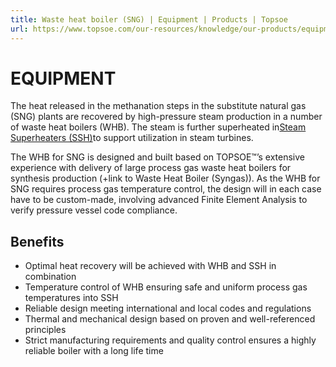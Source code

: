 ```yaml
---
title: Waste heat boiler (SNG) | Equipment | Products | Topsoe
url: https://www.topsoe.com/our-resources/knowledge/our-products/equipment/waste-heat-boiler-sng#main-content
---
```


# EQUIPMENT

The heat released in the methanation steps in the substitute natural gas (SNG) plants are recovered by high-pressure steam production in a number of waste heat boilers (WHB). The steam is further superheated in[Steam Superheaters (SSH)](/products/equipment/steam-superheaters-sng)to support utilization in steam turbines.

The WHB for SNG is designed and built based on TOPSOE™’s extensive experience with delivery of large process gas waste heat boilers for synthesis production (+link to Waste Heat Boiler (Syngas)). As the WHB for SNG requires process gas temperature control, the design will in each case have to be custom-made, involving advanced Finite Element Analysis to verify pressure vessel code compliance.

## Benefits

- Optimal heat recovery will be achieved with WHB and SSH in combination
- Temperature control of WHB ensuring safe and uniform process gas temperatures into SSH
- Reliable design meeting international and local codes and regulations
- Thermal and mechanical design based on proven and well-referenced principles
- Strict manufacturing requirements and quality control ensures a highly reliable boiler with a long life time